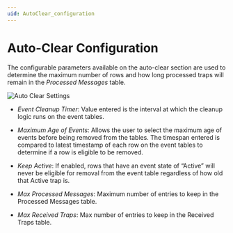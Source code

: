 ```yaml
---
uid: AutoClear_configuration
---
```


# Auto-Clear Configuration

The configurable parameters available on the auto-clear section are used to determine the maximum number of rows and how long processed traps will remain in the *Processed Messages* table.

![Auto Clear Settings](~/user-guide/images/TrapProcessor_AutoClear.png)

- *Event Cleanup Timer*: Value entered is the interval at which the cleanup logic runs on the event tables.

- *Maximum Age of Events*: Allows the user to select the maximum age of events before being removed from the tables. The timespan entered is compared to latest timestamp of each row on the event tables to determine if a row is eligible to be removed.

- *Keep Active*: If enabled, rows that have an event state of “Active” will never be eligible for removal from the event table regardless of how old that Active trap is.

- *Max Processed Messages*: Maximum number of entries to keep in the Processed Messages table.

- *Max Received Traps*: Max number of entries to keep in the Received Traps table.

